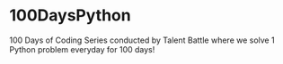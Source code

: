 # 100DaysPython
100 Days of Coding Series conducted by Talent Battle where we solve 1 Python problem everyday for 100 days!
